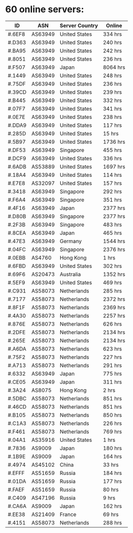# 60 online servers:

| ID | ASN | Server Country | Online |
| ------ | ------ | ------ | ------ |
| #.6EF8 | AS63949 | United States | 334 hrs |
| #.D363 | AS63949 | United States | 240 hrs |
| #.BA95 | AS63949 | United States | 242 hrs |
| #.8051 | AS63949 | United States | 236 hrs |
| #.F507 | AS63949 | Japan | 8064 hrs |
| #.1449 | AS63949 | United States | 248 hrs |
| #.75DF | AS63949 | United States | 236 hrs |
| #.39CD | AS63949 | United States | 239 hrs |
| #.B445 | AS63949 | United States | 332 hrs |
| #.07F7 | AS63949 | United States | 341 hrs |
| #.0E7E | AS63949 | United States | 238 hrs |
| #.DDA9 | AS63949 | United States | 117 hrs |
| #.285D | AS63949 | United States | 15 hrs |
| #.5B97 | AS63949 | United States | 1736 hrs |
| #.DF53 | AS63949 | Singapore | 455 hrs |
| #.DCF9 | AS63949 | United States | 336 hrs |
| #.6ADB | AS53889 | United States | 1697 hrs |
| #.18A4 | AS63949 | United States | 114 hrs |
| #.E7E8 | AS32097 | United States | 157 hrs |
| #.3418 | AS63949 | Singapore | 292 hrs |
| #.F6A4 | AS63949 | Singapore | 351 hrs |
| #.4F16 | AS63949 | Japan | 2377 hrs |
| #.D80B | AS63949 | Singapore | 2377 hrs |
| #.2F3B | AS63949 | Singapore | 483 hrs |
| #.8CEA | AS63949 | Japan | 465 hrs |
| #.47E3 | AS63949 | Germany | 1544 hrs |
| #.04FC | AS63949 | Singapore | 2376 hrs |
| #.0EBB | AS4760 | Hong Kong | 1 hrs |
| #.6FBD | AS63949 | United States | 302 hrs |
| #.69F6 | AS20473 | Australia | 1352 hrs |
| #.5EF9 | AS63949 | United States | 469 hrs |
| #.C931 | AS58073 | Netherlands | 285 hrs |
| #.7177 | AS58073 | Netherlands | 2372 hrs |
| #.8F1F | AS58073 | Netherlands | 2369 hrs |
| #.4A30 | AS58073 | Netherlands | 2257 hrs |
| #.876E | AS58073 | Netherlands | 626 hrs |
| #.2DFE | AS58073 | Netherlands | 2134 hrs |
| #.265E | AS58073 | Netherlands | 2134 hrs |
| #.A6DA | AS58073 | Netherlands | 623 hrs |
| #.75F2 | AS58073 | Netherlands | 227 hrs |
| #.A713 | AS58073 | Netherlands | 291 hrs |
| #.6332 | AS63949 | Japan | 775 hrs |
| #.CE05 | AS63949 | Japan | 311 hrs |
| #.3A24 | AS8075 | Hong Kong | 2 hrs |
| #.5DBC | AS58073 | Netherlands | 851 hrs |
| #.46CD | AS58073 | Netherlands | 851 hrs |
| #.B105 | AS58073 | Netherlands | 850 hrs |
| #.C1A3 | AS58073 | Netherlands | 226 hrs |
| #.F461 | AS58073 | Netherlands | 769 hrs |
| #.04A1 | AS35916 | United States | 1 hrs |
| #.7836 | AS9009 | Japan | 180 hrs |
| #.1B9E | AS9009 | Japan | 164 hrs |
| #.4974 | AS45102 | China | 33 hrs |
| #.EFFF | AS51659 | Russia | 184 hrs |
| #.01DA | AS51659 | Russia | 177 hrs |
| #.FAEF | AS51659 | Russia | 80 hrs |
| #.C409 | AS47196 | Russia | 9 hrs |
| #.CA6A | AS9009 | Japan | 162 hrs |
| #.EE38 | AS21409 | France | 69 hrs |
| #.4151 | AS58073 | Netherlands | 288 hrs |

